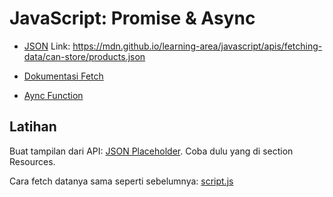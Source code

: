 # JavaScript: Promise & Async

- [JSON](https://www.json.org/) Link: https://mdn.github.io/learning-area/javascript/apis/fetching-data/can-store/products.json

- [Dokumentasi Fetch](https://developer.mozilla.org/en-US/docs/Web/API/Fetch_API/Using_Fetch)

- [Aync Function](https://developer.mozilla.org/en-US/docs/Web/JavaScript/Reference/Statements/async_function)


## Latihan

Buat tampilan dari API: [JSON Placeholder](https://jsonplaceholder.typicode.com/). Coba dulu yang di section Resources.

Cara fetch datanya sama seperti sebelumnya: [script.js](script.js#L35-L45)
